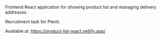Frontend React application for showing product list and managing delivery addresses.

Recruitment task for Plenti.

Available at: https://product-list-react.netlify.app/
